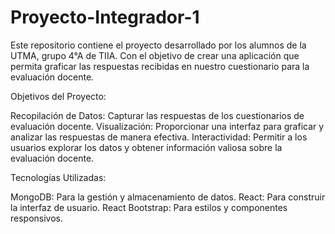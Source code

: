 # Proyecto-Integrador-1
Este repositorio contiene el proyecto desarrollado por los alumnos de la UTMA, grupo 4°A de TIIA. Con el objetivo de crear una aplicación que permita graficar las respuestas recibidas en nuestro cuestionario para la evaluación docente.

Objetivos del Proyecto:

Recopilación de Datos: Capturar las respuestas de los cuestionarios de evaluación docente.
Visualización: Proporcionar una interfaz para graficar y analizar las respuestas de manera efectiva.
Interactividad: Permitir a los usuarios explorar los datos y obtener información valiosa sobre la evaluación docente.

Tecnologías Utilizadas:

MongoDB: Para la gestión y almacenamiento de datos.
React: Para construir la interfaz de usuario.
React Bootstrap: Para estilos y componentes responsivos.
